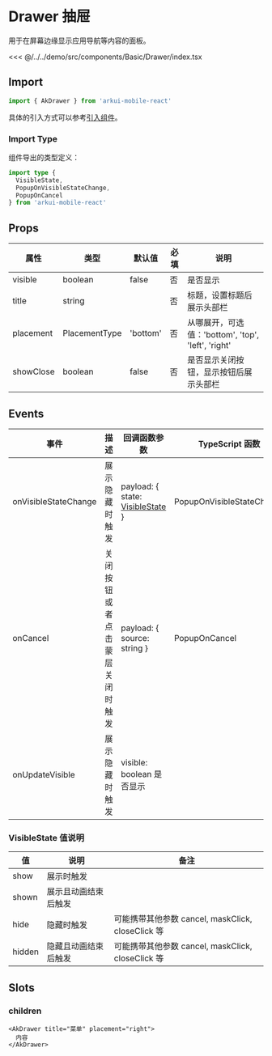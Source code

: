 # Drawer 抽屉

用于在屏幕边缘显示应用导航等内容的面板。

<CodeDemo name="Drawer">

<<< @/../../demo/src/components/Basic/Drawer/index.tsx

</CodeDemo>

## Import

```js
import { AkDrawer } from 'arkui-mobile-react'
```

具体的引入方式可以参考[引入组件](../guide/import.md)。

### Import Type

组件导出的类型定义：

```ts
import type {
  VisibleState,
  PopupOnVisibleStateChange,
  PopupOnCancel
} from 'arkui-mobile-react'
```

## Props

| 属性      | 类型          | 默认值   | 必填 | 说明                                               |
| --------- | ------------- | -------- | ---- | -------------------------------------------------- |
| visible   | boolean       | false    | 否   | 是否显示                                           |
| title     | string        |          | 否   | 标题，设置标题后展示头部栏                         |
| placement | PlacementType | 'bottom' | 否   | 从哪展开，可选值：'bottom', 'top', 'left', 'right' |
| showClose | boolean       | false    | 否   | 是否显示关闭按钮，显示按钮后展示头部栏             |

## Events

| 事件                 | 描述                           | 回调函数参数                                                        | TypeScript 函数           |
| -------------------- | ------------------------------ | ------------------------------------------------------------------- | ------------------------- |
| onVisibleStateChange | 展示隐藏时触发                 | payload: { state: [VisibleState](./Drawer.md#visiblestate-值说明) } | PopupOnVisibleStateChange |
| onCancel             | 关闭按钮或者点击蒙层关闭时触发 | payload: { source: string }                                         | PopupOnCancel             |
| onUpdateVisible      | 展示隐藏时触发                 | visible: boolean 是否显示                                           |                           |

### VisibleState 值说明

| 值     | 说明                 | 备注                                              |
| ------ | -------------------- | ------------------------------------------------- |
| show   | 展示时触发           |                                                   |
| shown  | 展示且动画结束后触发 |                                                   |
| hide   | 隐藏时触发           | 可能携带其他参数 cancel, maskClick, closeClick 等 |
| hidden | 隐藏且动画结束后触发 | 可能携带其他参数 cancel, maskClick, closeClick 等 |

## Slots

### children

```tsx
<AkDrawer title="菜单" placement="right">
  内容
</AkDrawer>
```
